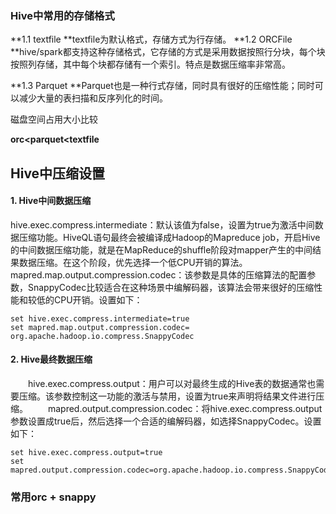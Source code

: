 ### Hive中常用的存储格式

**1.1 textfile
**textfile为默认格式，存储方式为行存储。
**1.2 ORCFile
**hive/spark都支持这种存储格式，它存储的方式是采用数据按照行分块，每个块按照列存储，其中每个块都存储有一个索引。特点是数据压缩率非常高。

**1.3 Parquet
**Parquet也是一种行式存储，同时具有很好的压缩性能；同时可以减少大量的表扫描和反序列化的时间。

磁盘空间占用大小比较

**orc<parquet<textfile**

## Hive中压缩设置

#### 1. Hive中间数据压缩

hive.exec.compress.intermediate：默认该值为false，设置为true为激活中间数据压缩功能。HiveQL语句最终会被编译成Hadoop的Mapreduce job，开启Hive的中间数据压缩功能，就是在MapReduce的shuffle阶段对mapper产生的中间结果数据压缩。在这个阶段，优先选择一个低CPU开销的算法。 
  mapred.map.output.compression.codec：该参数是具体的压缩算法的配置参数，SnappyCodec比较适合在这种场景中编解码器，该算法会带来很好的压缩性能和较低的CPU开销。设置如下：

```
set hive.exec.compress.intermediate=true
set mapred.map.output.compression.codec= org.apache.hadoop.io.compress.SnappyCodec
```

#### 2. Hive最终数据压缩

  hive.exec.compress.output：用户可以对最终生成的Hive表的数据通常也需要压缩。该参数控制这一功能的激活与禁用，设置为true来声明将结果文件进行压缩。 
  mapred.output.compression.codec：将hive.exec.compress.output参数设置成true后，然后选择一个合适的编解码器，如选择SnappyCodec。设置如下：

```
set hive.exec.compress.output=true 
set mapred.output.compression.codec=org.apache.hadoop.io.compress.SnappyCodec
```



### 常用orc + snappy